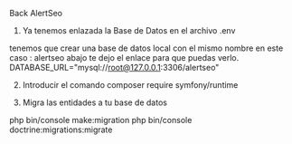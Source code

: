 Back AlertSeo

1. Ya tenemos enlazada la Base de Datos en el archivo .env

tenemos que  crear una base de datos local con el mismo nombre en este caso : alertseo
abajo te dejo el enlace para que puedas verlo.
DATABASE_URL="mysql://root@127.0.0.1:3306/alertseo"

2. Introducir el comando
composer require symfony/runtime

3. Migra las entidades a tu base de datos

php bin/console make:migration
php bin/console doctrine:migrations:migrate



